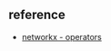 

## reference

- [networkx - operators](https://networkx.github.io/documentation/stable/reference/algorithms/operators.html)